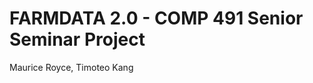 FARMDATA 2.0 - COMP 491 Senior Seminar Project
===============================
Maurice Royce, Timoteo Kang
